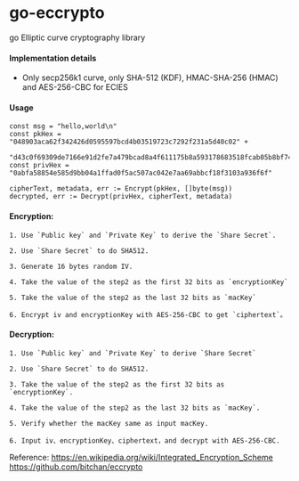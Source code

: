 # go-eccrypto
go Elliptic curve cryptography library

#### Implementation details
- Only secp256k1 curve, only SHA-512 (KDF), HMAC-SHA-256 (HMAC) and AES-256-CBC for ECIES

#### Usage
```
const msg = "hello,world\n"
const pkHex = "048903aca62f342426d0595597bcd4b03519723c7292f231a5d40c02" +
	"d43c0f69309de7166e91d2fe7a479bcad8a4f611175b8a593178683518fcab05b8bf74dc09"
const privHex = "0abfa58854e585d9bb04a1ffad0f5ac507ac042e7aa69abbcf18f3103a936f6f"

cipherText, metadata, err := Encrypt(pkHex, []byte(msg))
decrypted, err := Decrypt(privHex, cipherText, metadata)
```

#### Encryption:

```
1. Use `Public key` and `Private Key` to derive the `Share Secret`.

2. Use `Share Secret` to do SHA512.

3. Generate 16 bytes random IV.

4. Take the value of the step2 as the first 32 bits as `encryptionKey`

5. Take the value of the step2 as the last 32 bits as `macKey`

6. Encrypt iv and encryptionKey with AES-256-CBC to get `ciphertext`。
```

#### Decryption:

```
1. Use `Public key` and `Private Key` to derive `Share Secret`

2. Use `Share Secret` to do SHA512.

3. Take the value of the step2 as the first 32 bits as `encryptionKey`.

4. Take the value of the step2 as the last 32 bits as `macKey`.

5. Verify whether the macKey same as input macKey.

6. Input iv、encryptionKey、ciphertext，and decrypt with AES-256-CBC.
```

Reference:
https://en.wikipedia.org/wiki/Integrated_Encryption_Scheme
https://github.com/bitchan/eccrypto
